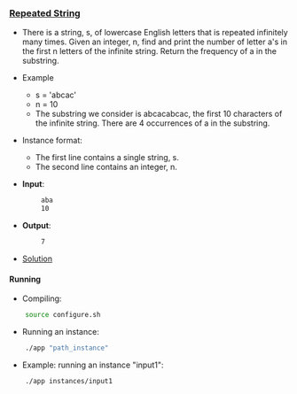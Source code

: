 ### [Repeated String](https://www.hackerrank.com/challenges/repeated-string/problem)
- There is a string, s, of lowercase English letters that is repeated infinitely many times. Given an integer, n, find and print the number of letter a's in the first n letters of the infinite string.  Return the frequency of a in the substring.

- Example
    - s = 'abcac'
    - n = 10
    - The substring we consider is abcacabcac, the first 10 characters of the infinite string. There are 4 occurrences of a in the substring.

- Instance format:
    - The first line contains a single string, s.
    - The second line contains an integer, n.

- **Input**:
````bash
        aba
        10
````

- **Output**:
````bash
        7
````

- [Solution](main.cpp)

#### Running
- Compiling:
````bash
    source configure.sh
````

- Running an instance:
````bash
    ./app "path_instance"
````

- Example: running an instance "input1":
````bash
    ./app instances/input1
````
